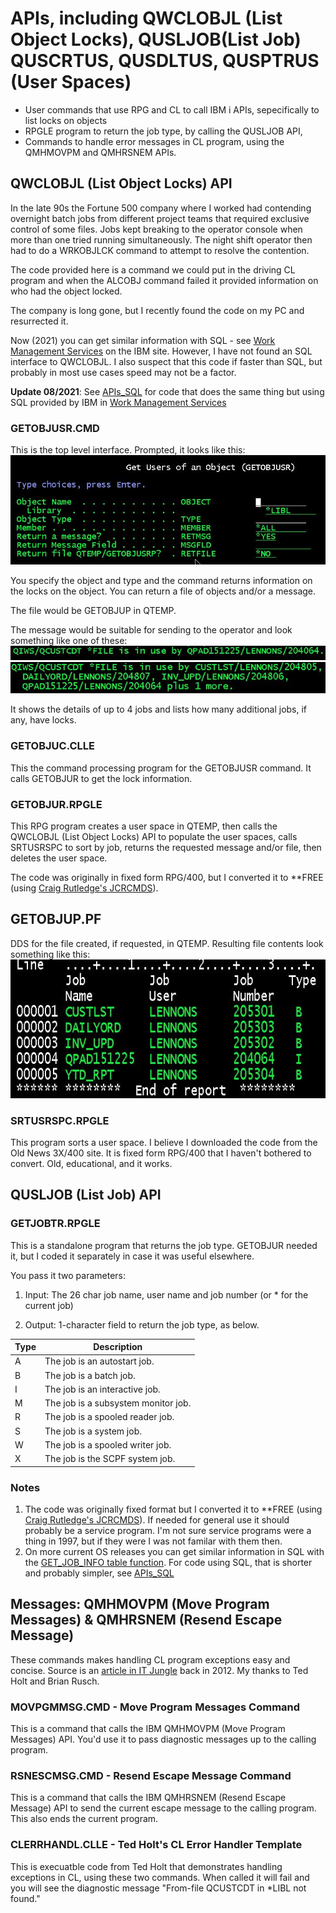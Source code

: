 # APIs, including QWCLOBJL (List Object Locks), QUSLJOB(List Job) QUSCRTUS, QUSDLTUS, QUSPTRUS (User Spaces)

- User commands that use RPG and CL to call IBM i APIs, sepecifically to list locks on objects
- RPGLE program to return the job type, by calling the QUSLJOB API,
- Commands to handle error messages in CL program, using the QMHMOVPM and QMHRSNEM APIs.

## QWCLOBJL (List Object Locks) API

In the late 90s the Fortune 500 company where I worked had contending overnight batch jobs from different project teams that required exclusive control of some files. Jobs kept breaking to the operator console when more than one tried running simultaneously. The night shift operator then had to do a WRKOBJLCK command to attempt to resolve the contention.

The code provided here is a command we could put in the driving CL program and when the ALCOBJ command failed it provided information on who had the object locked.

The company is long gone, but I recently found the code on my PC and resurrected it.

Now (2021) you can get similar information with SQL - see [Work Management Services](https://www.ibm.com/docs/en/i/7.4?topic=services-work-management) on the IBM site.  However, I have not found an SQL interface to QWCLOBJL. I also suspect that this code if faster than SQL, but probably in most use cases speed may not be a factor.

**Update 08/2021**: See [APIs_SQL](https://github.com/SJLennon/IBM-i-RPG-Free-CLP-Code/tree/master/APIs_SQL) for code that does the same thing but using SQL provided by IBM in [Work Management Services](https://www.ibm.com/docs/en/i/7.4?topic=services-work-management)

### GETOBJUSR.CMD

This is the top level interface. Prompted, it looks like this:
![GetObjUsr Prompt](Images/GetObjUsr_1.jpg)

You specify the object and type and the command returns information on the locks on the object. You can return a file of objects and/or a message.

The file would be GETOBJUP in QTEMP.

The message would be suitable for sending to the operator and look something like one of these:
![GetObjUsr Message](Images/GetObjUsr_2.jpg)
![GetObjUsr Message](Images/GetObjUsr_3.jpg)

It shows the details of up to 4 jobs and lists how many additional jobs, if any, have locks.

### GETOBJUC.CLLE

This the command processing program for the GETOBJUSR command.  It calls GETOBJUR to get the lock information.

### GETOBJUR.RPGLE

This RPG program creates a user space in QTEMP, then calls the QWCLOBJL (List Object Locks) API to populate the user spaces, calls SRTUSRSPC to sort by job, returns the requested message and/or file, then deletes the user space.

The code was originally in fixed form RPG/400, but I converted it to **FREE (using [Craig Rutledge's JCRCMDS](https://www.jcrcmds.com/)).

## GETOBJUP.PF

DDS for the file created, if requested, in QTEMP. Resulting file contents look something like this:
![GetObjup Sample](Images/GetObjUsr_4.jpg)

### SRTUSRSPC.RPGLE

This program sorts a user space. I believe I downloaded the code from the Old News 3X/400 site.  It is fixed form RPG/400 that I haven't bothered to convert.  Old, educational, and it works.

## QUSLJOB (List Job) API

### GETJOBTR.RPGLE

This is a standalone program that returns the job type. GETOBJUR needed it, but I coded it separately in case it was useful elsewhere.

You pass it two parameters:

1. Input: The 26 char job name, user name and job number (or * for the current job)

2. Output: 1-character field to return the job type, as below.

Type|Description
----|--------------------------------
A|The job is an autostart job.
B|The job is a batch job.
I|The job is an interactive job.
M|The job is a subsystem monitor job.
R|The job is a spooled reader job.
S|The job is a system job.
W|The job is a spooled writer job.
X|The job is the SCPF system job.

### Notes

1. The code was originally fixed format but I converted it to **FREE (using [Craig Rutledge's JCRCMDS](https://www.jcrcmds.com/)). If needed for general use it should probably be a service program.  I'm not sure service programs were a thing in 1997, but if they were I was not familar with them then.
2. On more current OS releases you can get similar information in SQL with the [GET_JOB_INFO table function](https://www.ibm.com/docs/en/i/7.4?topic=services-get-job-info-table-function). For code using SQL, that is shorter and probably simpler, see [APIs_SQL](https://github.com/SJLennon/IBM-i-RPG-Free-CLP-Code/tree/master/APIs_SQL)

## Messages: QMHMOVPM (Move Program Messages) & QMHRSNEM (Resend Escape Message)

These commands makes handling CL program exceptions easy and concise. Source is an [article in IT Jungle](https://www.itjungle.com/2012/05/02/fhg050212-story01/) back in 2012. My thanks to Ted Holt and Brian Rusch.

### MOVPGMMSG.CMD - Move Program Messages Command

This is a command that calls the IBM QMHMOVPM (Move Program Messages) API. You'd use it to pass diagnostic messages up to the calling program.

### RSNESCMSG.CMD - Resend Escape Message Command

This is a command that calls the IBM QMHRSNEM (Resend Escape Message) API to send the current escape message to the calling program. This also ends the current program.

### CLERRHANDL.CLLE - Ted Holt's CL Error Handler Template

This is execuatble code from Ted Holt that demonstrates handling exceptions in CL, using these two commands. When called it will fail and you will see the diagnostic message "From-file QCUSTCDT in *LIBL not found."

